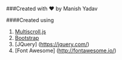 ###Created with ♥ by Manish Yadav

####Created using 
1. [Multiscroll.js](http://alvarotrigo.com/multiScroll/)
2. [Bootstrap](http://getbootstrap.com/)
3. [JQuery] (https://jquery.com/)
4. [Font Awesome] (http://fontawesome.io/)
